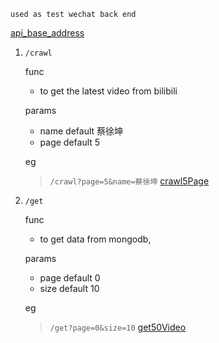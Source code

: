 `used as test wechat back end`

[api_base_address](http://guygubaby.top:8888) 

1. `/crawl` 

    func
    * to get the latest video from bilibili 
    
    params
    * name default 蔡徐坤
    * page default 5
    
    eg
    > `/crawl?page=5&name=蔡徐坤` [crawl5Page](http://guygubaby.top:8888/crawl?page=5&name=蔡徐坤)

2. `/get`

    func
    * to get data from mongodb,
    
    params
    * page default 0
    * size default 10
    
    eg
    > `/get?page=0&size=10`  [get50Video](http://guygubaby.top:8888/get?page=0&size=50)
    